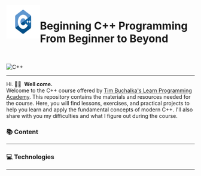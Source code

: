 <img align="left" width="90" height="90" src="Images/C++.jpg">
<p vertical-align="middle"><h1>Beginning C++ Programming From Beginner to Beyond</h1></p>
&nbsp;&nbsp;&nbsp;&nbsp;&nbsp;&nbsp;&nbsp;&nbsp;&nbsp;&nbsp;&nbsp;&nbsp;&nbsp;&nbsp;&nbsp;&nbsp;&nbsp;&nbsp;&nbsp;&nbsp;&nbsp;&nbsp;&nbsp;&nbsp;&nbsp;&nbsp;
&nbsp;&nbsp;

![C++](https://img.shields.io/badge/C%2B%2B-00599C?style=for-the-badge&logo=c%2B%2B&logoColor=white)&nbsp;&nbsp;

<hr>

Hi.&nbsp;👋🏻 &nbsp;**Well come.**&nbsp;
<br>
Welcome to the C++ course offered by [Tim Buchalka's Learn Programming Academy](https://www.udemy.com/user/learn-programming-academy/). This repository contains the materials and resources needed for the course. Here, you will find lessons, exercises, and practical projects to help you learn and apply the fundamental concepts of modern C++. I'll also share with you my difficulties and what I figure out during the course.
<br>

### 📚 Content
<hr>





 

### 💻  Technologies
<hr>

